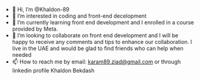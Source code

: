 - 👋 Hi, I’m @Khaldon-89
- 👀 I’m interested in coding and front-end decelopment
- 🌱 I’m currently learning front end development and I enrolled in a course provided by Meta.
- 💞️ I’m looking to collaborate on front end development and I will be happy to receive any comments and tips to enhance our collaboration. I live in the UAE and would be glad to find friends who can help when needed
- 📫 How to reach me by email: karam89.ziad@gmail.com or through linkedin profile Khaldon Bekdash

<!---
Khaldon-89/Khaldon-89 is a ✨ special ✨ repository because its `README.md` (this file) appears on your GitHub profile.
You can click the Preview link to take a look at your changes.
--->
